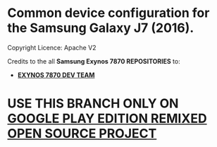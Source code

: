 Common device configuration for the Samsung Galaxy J7 (2016).
==========================================

Copyright Licence: Apache V2 

Credits to the all **Samsung Exynos 7870 REPOSITORIES** to: 
- [**EXYNOS 7870 DEV TEAM**](https://github.com/Exynos7870) 

USE THIS BRANCH ONLY ON [**GOOGLE PLAY EDITION REMIXED OPEN SOURCE PROJECT**](https://github.com/GooglePlayEditionRemixed)
=====================================================
